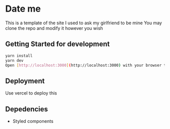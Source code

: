 # Date me

This is a template of the site I used to ask my girlfriend to be mine
You may clone the repo and modify it however you wish

## Getting Started for development

```bash
yarn install
yarn dev
Open [http://localhost:3000](http://localhost:3000) with your browser to see the result.
```

## Deployment

Use vercel to deploy this

## Depedencies

- Styled components
